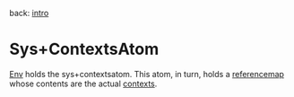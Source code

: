 back: [intro](../intro.md#Atoms)

# Sys+ContextsAtom

[Env](basics/env.md#Atoms) holds the sys+contextsatom. This atom, in turn, holds a [referencemap](basics/referencemap.md) whose contents are the actual [contexts](basics/context.md).
